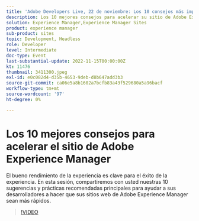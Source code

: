```yaml
---
title: 'Adobe Developers Live, 22 de noviembre: Los 10 consejos más importantes para acelerar el sitio de Adobe Experience Manager'
description: Los 10 mejores consejos para acelerar su sitio de Adobe Experience ManagerUn buen rendimiento de la experiencia es clave para el éxito de la experiencia. En esta sesión, compartiremos con usted nuestras 10 sugerencias y prácticas recomendadas principales para ayudar a sus desarrolladores a hacer que sus sitios web de Adobe Experience Manager sean más rápidos.
solution: Experience Manager,Experience Manager Sites
product: experience manager
sub-product: sites
topic: Development, Headless
role: Developer
level: Intermediate
doc-type: Event
last-substantial-update: 2022-11-15T00:00:00Z
kt: 11476
thumbnail: 3411300.jpeg
exl-id: e0c082d4-d35b-4653-9deb-d8b647add3b3
source-git-commit: ca06e5a8b1602a7bcfb83a43f529680a5a96bacf
workflow-type: tm+mt
source-wordcount: '97'
ht-degree: 0%

---
```


# Los 10 mejores consejos para acelerar el sitio de Adobe Experience Manager

El bueno rendimiento de la experiencia es clave para el éxito de la experiencia. En esta sesión, compartiremos con usted nuestras 10 sugerencias y prácticas recomendadas principales para ayudar a sus desarrolladores a hacer que sus sitios web de Adobe Experience Manager sean más rápidos.

>[!VIDEO](https://video.tv.adobe.com/v/3411300/?quality=12&learn=on)
